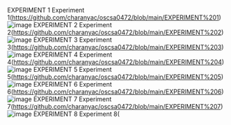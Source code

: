EXPERIMENT 1
Experiment 1(https://github.com/charanyac/oscsa0472/blob/main/EXPERIMENT%201)
![image](https://user-images.githubusercontent.com/113339287/192296893-74f7cea4-ed64-4362-96d0-8be4a93ece90.png)
EXPERIMENT 2
Experiment 2(https://github.com/charanyac/oscsa0472/blob/main/EXPERIMENT%202)
![image](https://user-images.githubusercontent.com/113339287/192297153-19771195-631b-41dc-9b9e-1cf3527d2423.png)
EXPERIMENT 3
Experiment 3(https://github.com/charanyac/oscsa0472/blob/main/EXPERIMENT%203)
![image](https://user-images.githubusercontent.com/113339287/192297334-290d52dc-7115-4766-bb11-30557138dd74.png)
EXPERIMENT 4
Experiment 4(https://github.com/charanyac/oscsa0472/blob/main/EXPERIMENT%204)
![image](https://user-images.githubusercontent.com/113339287/192300112-05573c44-4725-4c7a-9d5c-fc1ffa4f1c96.png)
EXPERIMENT 5
Experiment 5(https://github.com/charanyac/oscsa0472/blob/main/EXPERIMENT%205)
![image](https://user-images.githubusercontent.com/113339287/192300961-0010bdfa-9770-445f-ac87-75db63ac7ddf.png)
EXPERIMENT 6
Experiment 6(https://github.com/charanyac/oscsa0472/blob/main/EXPERIMENT%206)
![image](https://user-images.githubusercontent.com/113339287/192301571-fe9247f3-0453-42c9-9070-edc6d89efca1.png)
EXPERIMENT 7
Experiment 7(https://github.com/charanyac/oscsa0472/blob/main/EXPERIMENT%207)
![image](https://user-images.githubusercontent.com/113339287/192303735-bcc21edb-adc8-484d-9f05-2eb16c2919f0.png)
EXPERIMENT 8
Experiment 8(
